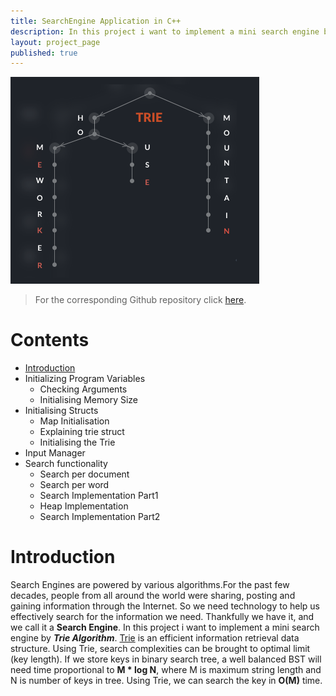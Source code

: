 ```yaml
---
title: SearchEngine Application in C++
description: In this project i want to implement a mini search engine by Trie Algorithm
layout: project_page
published: true
---
```


[![Benjamin Bannekat ](https://raw.githubusercontent.com/hamid-abbaszadeh/hamid-abbaszadeh.github.io/master/images/trie.jpg)](https://hamid-abbaszadeh.github.io/projects/SearchEngine-Application-in-C++)

> For the corresponding Github repository click [here](https://github.com/hamid-abbaszadeh/MiniSearchEngine-CPP).

# Contents
- [Introduction](#introduction)
- Initializing Program Variables
  - Checking Arguments
  - Initialising Memory Size
- Initialising Structs
  - Map Initialisation
  - Explaining trie struct
  - Initialising the Trie
- Input Manager
 - Search functionality
   - Search per document
   - Search per word
    - Search Implementation Part1
    - Heap Implementation
    - Search Implementation Part2
    
  
# Introduction
Search Engines are powered by various algorithms.For the past few decades, people from all around the world were sharing, posting and gaining information through the Internet. So we need technology to help us effectively search for the information we need. Thankfully we have it, and we call it a  **Search Engine**. In this project i want to implement a mini search engine by _**Trie Algorithm**_.
[Trie](http://en.wikipedia.org/wiki/Trie) is an efficient information retrieval data structure. Using Trie, search complexities can be brought to optimal limit (key length). If we store keys in binary search tree, a well balanced BST will need time proportional to **M * log N**, where M is maximum string length and N is number of keys in tree. Using Trie, we can search the key in **O(M)** time.
 
 ![](       )
